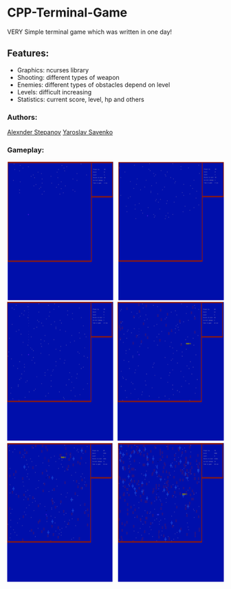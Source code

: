 # CPP-Terminal-Game
VERY Simple terminal game which was written in one day!

## Features:
* Graphics: ncurses library
* Shooting: different types of weapon
* Enemies: different types of obstacles depend on level
* Levels: difficult increasing
* Statistics: current score, level, hp and others

### Authors:
[Alexnder Stepanov](https://github.com/vaiol)
[Yaroslav Savenko](https://github.com/YarSav)


### Gameplay:
![Gameplay](/images/l1.png)
![Gameplay](/images/l2.png)
![Gameplay](/images/l3.png)
